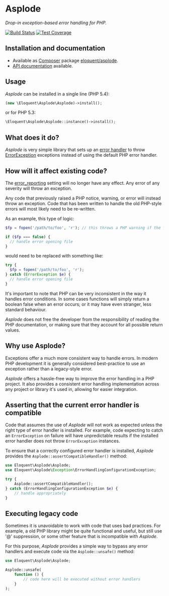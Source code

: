 # Asplode

*Drop-in exception-based error handling for PHP.*

[![Build Status]][Latest build]
[![Test Coverage]][Test coverage report]

## Installation and documentation

* Available as [Composer] package [eloquent/asplode].
* [API documentation] available.

## Usage

*Asplode* can be installed in a single line (PHP 5.4):

```php
(new \Eloquent\Asplode\Asplode)->install();
```

or for PHP 5.3:

```php
\Eloquent\Asplode\Asplode::instance()->install();
```

## What does it do?

*Asplode* is very simple library that sets up an [error handler] to throw
[ErrorException] exceptions instead of using the default PHP error handler.

## How will it affect existing code?

The [error_reporting] setting will no longer have any effect. Any error of any
severity will throw an exception.

Any code that previously raised a PHP notice, warning, or error will instead
throw an exception. Code that has been written to handle the old PHP-style
errors will most likely need to be re-written.

As an example, this type of logic:

```php
$fp = fopen('/path/to/foo', 'r'); // this throws a PHP warning if the file is not found

if ($fp === false) {
  // handle error opening file
}
```

would need to be replaced with something like:

```php
try {
  $fp = fopen('/path/to/foo', 'r');
} catch (ErrorException $e) {
  // handle error opening file
}
```

It's important to note that PHP can be very inconsistent in the way it handles
error conditions. In some cases functions will simply return a boolean false
when an error occurs; or it may have even stranger, less standard behaviour.

*Asplode* does not free the developer from the responsibility of reading the PHP
documentation, or making sure that they account for all possible return values.

## Why use Asplode?

Exceptions offer a much more consistent way to handle errors. In modern PHP
development it is generally considered best-practice to use an exception rather
than a legacy-style error.

*Asplode* offers a hassle-free way to improve the error handling in a PHP
project. It also provides a consistent error handling implementation across
any project or library it's used in, allowing for easier integration.

## Asserting that the current error handler is compatible

Code that assumes the use of *Asplode* will not work as expected unless the
right type of error handler is installed. For example, code expecting to catch
an `ErrorException` on failure will have unpredictable results if the installed
error handler does not throw `ErrorException` instances.

To ensure that a correctly configured error handler is installed, *Asplode*
provides the `Asplode::assertCompatibleHandler()` method:

```php
use Eloquent\Asplode\Asplode;
use Eloquent\Asplode\Exception\ErrorHandlingConfigurationException;

try {
    Asplode::assertCompatibleHandler();
} catch (ErrorHandlingConfigurationException $e) {
    // handle appropriately
}
```

## Executing legacy code

Sometimes it is unavoidable to work with code that uses bad practices. For
example, a old PHP library might be quite functional and useful, but still use
'@' suppression, or some other feature that is incompatible with *Asplode*.

For this purpose, *Asplode* provides a simple way to bypass any error handlers
and execute code via the `Asplode::unsafe()` method:

```php
use Eloquent\Asplode\Asplode;

Asplode::unsafe(
    function () {
        // code here will be executed without error handlers
    }
);
```

<!-- References -->

[API documentation]: http://lqnt.co/asplode/artifacts/documentation/api/
[Composer]: http://getcomposer.org/
[eloquent/asplode]: https://packagist.org/packages/eloquent/asplode
[error handler]: http://php.net/set_error_handler
[error_reporting]: http://php.net/error_reporting
[ErrorException]: http://php.net/ErrorException

[Build Status]: https://api.travis-ci.org/eloquent/asplode.png?branch=master
[Latest build]: https://travis-ci.org/eloquent/asplode
[Test coverage report]: https://coveralls.io/r/eloquent/asplode
[Test Coverage]: https://coveralls.io/repos/eloquent/asplode/badge.png
